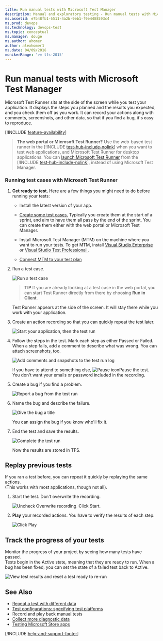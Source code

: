 ```yaml
---
title: Run manual tests with Microsoft Test Manager
description: Manual and exploratory testing - Run manual tests with Microsoft Test Manager when you want to test web applications
ms.assetid: e7b48fb1-6511-4a2b-9eb1-f9e4488593c4
ms.prod: devops
ms.technology: devops-test
ms.topic: conceptual
ms.manager: douge
ms.author: ahomer
author: alexhomer1
ms.date: 04/09/2018
monikerRange: '>= tfs-2015'
---
```


# Run manual tests with Microsoft Test Manager

Microsoft Test Runner sits at the side of the screen while you test your application. It displays the steps you planned and the results you expected, and you check them off as you work. It can record your actions along with comments, screenshots, and other data, so that if you find a bug, it's easy to reproduce.  

[!INCLUDE [feature-availability](../_shared/feature-availability.md)] 
  
>**The web portal or Microsoft Test Runner?** Use the web-based test runner
in the [!INCLUDE [test-hub-include-nolink](../_shared/test-hub-include-nolink.md)] when you want to test web applications, and Microsoft 
Test Runner for desktop applications. You can 
[launch Microsoft Test Runner](../run-manual-tests.md#run-desktop)
from the [!INCLUDE [test-hub-include-nolink](../_shared/test-hub-include-nolink.md)], instead of using Microsoft Test Manager.
  
### Running test cases with Microsoft Test Runner  
  
1. **Get ready to test.** Here are a few things you might need to do before running your tests:  
  
   - Install the latest version of your app.  
  
   - [Create some test cases.](plan-manual-tests-with-microsoft-test-manager.md) Typically you create them at the start of a sprint, and aim to have them all pass by the end of the sprint. You can create them either with the web portal or Microsoft Test Manager.  
  
   - Install Microsoft Test Manager (MTM) on the machine where you want to run your tests.
     To get MTM, install [Visual Studio Enterprise](https://visualstudio.microsoft.com/downloads/) or [Visual Studio Test Professional ](https://visualstudio.microsoft.com/vs/test-professional/).
  
   - [Connect MTM to your test plan](connect-microsoft-test-manager-to-your-team-project-and-test-plan.md)  
  
1. Run a test case.  
  
   ![Run a test case](_img/run-manual-tests-with-microsoft-test-manager/almp_t_create07.png)  
  
   > **TIP**
   > If you are already looking at a test case in the web portal, you can start Test Runner directly from there by choosing **Run in Client**.  
  
   Test Runner appears at the side of the screen. It will stay there while you work with your application.  
  
1. Create an action recording so that you can quickly repeat the test later.  
  
   ![Start your application, then the test run](_img/run-manual-tests-with-microsoft-test-manager/almp_t_create08.png)  
  
1. Follow the steps in the test. Mark each step as either Passed or Failed. When a step fails, add a comment to describe what was wrong. You can attach screenshots, too.  
  
   ![Add comments and snapshots to the test run log](_img/run-manual-tests-with-microsoft-test-manager/almp_t_create09.png)  
  
   If you have to attend to something else, ![Pause icon](_img/run-manual-tests-with-microsoft-test-manager/almp_t_runtestpauseicon.png)Pause the test. You don't want your emails or password included in the recording.  
  
1. Create a bug if you find a problem.  
  
   ![Report a bug from the test run](_img/run-manual-tests-with-microsoft-test-manager/almp_t_create10.png)  
  
1. Name the bug and describe the failure.  
  
   ![Give the bug a title](_img/run-manual-tests-with-microsoft-test-manager/almp_t_create11.png)  
  
   You can assign the bug if you know who'll fix it.  
  
1. End the test and save the results.  
  
   ![Complete the test run](_img/run-manual-tests-with-microsoft-test-manager/almp_t_create12.png)  
  
   Now the results are stored in TFS.  
  
## Replay previous tests
  
If you ran a test before, you can repeat it quickly by replaying the same actions.  
(This works with most applications, though not all).  
  
1. Start the test. Don't overwrite the recording.  
  
   ![Uncheck Overwrite recording. Click Start.](_img/run-manual-tests-with-microsoft-test-manager/alm_p_t78play.png)  
  
1. **Play** your recorded actions. You have to verify the results of each step.  
  
   ![Click Play](_img/run-manual-tests-with-microsoft-test-manager/almp_t79playstep.png)  
  
## Track the progress of your tests  

Monitor the progress of your project by seeing how many tests have passed.  
Tests begin in the Active state, meaning that they are ready to run. When a bug has been fixed, you can set the state of a failed test back to Active.  
  
![View test results and reset a test ready to re&#45;run](_img/run-manual-tests-with-microsoft-test-manager/almp_t_run13.png)  
  
## See Also  

* [Repeat a test with different data](../repeat-test-with-different-data.md)   
* [Test configurations: specifying test platforms](../test-different-configurations.md)   
* [Record and play back manual tests](record-play-back-manual-tests.md)   
* [Collect more diagnostic data](collect-more-diagnostic-data-in-manual-tests.md)   
* [Testing Microsoft Store apps](testing-microsoft-store-apps.md)

[!INCLUDE [help-and-support-footer](../_shared/help-and-support-footer.md)] 
